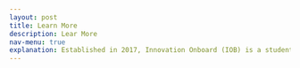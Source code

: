 ```yaml
---
layout: post
title: Learn More
description: Lear More
nav-menu: true
explanation: Established in 2017, Innovation Onboard (IOB) is a student-led initiative that fosters entrepreneurship and interdisciplinary collaboration among science, engineering, and business students. This 6-month program includes 10 workshops, lectures, an innovation fair, and a pitch competition with cash prizes.
---
```


<body>

<object data="page1.svg" width="100%" height="auto"> </object>
<object data="page2.svg" width="100%" height="100%"> </object>

</body>
